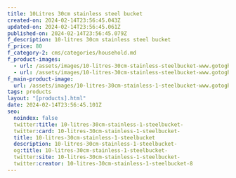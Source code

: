 ```yaml
---
title: 10Litres 30cm stainless steel bucket
created-on: 2024-02-14T23:56:45.043Z
updated-on: 2024-02-14T23:56:45.061Z
published-on: 2024-02-14T23:56:45.079Z
f_description: 10-litres 30cm stainless steel bucket
f_price: 80
f_category-2: cms/categories/household.md
f_product-images:
  - url: /assets/images/10-litres-30cm-stainless-steelbucket-www.gotogh.com-accra-ghana.png
  - url: /assets/images/10-litres-30cm-stainless-steelbucket-www.gotogh.com-accra-ghana-3.png
f_main-product-image:
  url: /assets/images/10-litres-30cm-stainless-1-steelbucket-www.gotogh.com-accra-ghana.png
tags: products
layout: "[products].html"
date: 2024-02-14T23:56:45.101Z
seo:
  noindex: false
  twitter:title: 10-litres-30cm-stainless-1-steelbucket-
  twitter:card: 10-litres-30cm-stainless-1-steelbucket-
  title: 10-litres-30cm-stainless-1-steelbucket
  description: 10-litres-30cm-stainless-1-steelbucket-
  og:title: 10-litres-30cm-stainless-1-steelbucket-
  twitter:site: 10-litres-30cm-stainless-1-steelbucket-
  twitter:creator: 10-litres-30cm-stainless-1-steelbucket-8
---
```

